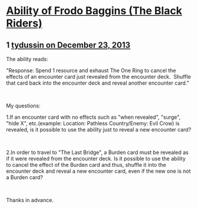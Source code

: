 # [Ability of Frodo Baggins (The Black Riders)](https://community.fantasyflightgames.com/topic/95625-ability-of-frodo-baggins-the-black-riders/)

## 1 [tydussin on December 23, 2013](https://community.fantasyflightgames.com/topic/95625-ability-of-frodo-baggins-the-black-riders/?do=findComment&comment=937364)

The ability reads:

"Response: Spend 1 resource and exhaust The One Ring to cancel the effects of an encounter card just revealed from the encounter deck.  Shuffle that card back into the encounter deck and reveal another encounter card."

 

My questions:

1.If an encounter card with no effects such as "when revealed", "surge", "hide X", etc.(example: Location: Pathless Country/Enemy: Evil Crow) is revealed, is it possible to use the ability just to reveal a new encounter card?

 

2.In order to travel to "The Last Bridge", a Burden card must be revealed as if it were revealed from the encounter deck. Is it possible to use the ability to cancel the effect of the Burden card and thus, shuffle it into the encounter deck and reveal a new encounter card, even if the new one is not a Burden card?

 

Thanks in advance.

